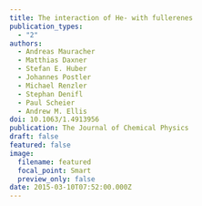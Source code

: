 ```yaml
---
title: The interaction of He- with fullerenes
publication_types:
  - "2"
authors:
  - Andreas Mauracher
  - Matthias Daxner
  - Stefan E. Huber
  - Johannes Postler
  - Michael Renzler
  - Stephan Denifl
  - Paul Scheier
  - Andrew M. Ellis
doi: 10.1063/1.4913956
publication: The Journal of Chemical Physics
draft: false
featured: false
image:
  filename: featured
  focal_point: Smart
  preview_only: false
date: 2015-03-10T07:52:00.000Z
---
```

